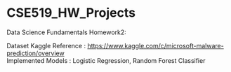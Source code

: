 # CSE519_HW_Projects
Data Science Fundamentals Homework2:

Dataset Kaggle Reference : https://www.kaggle.com/c/microsoft-malware-prediction/overview <br />
Implemented Models : Logistic Regression, Random Forest Classifier
